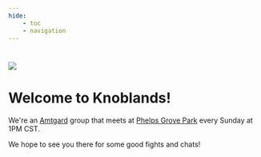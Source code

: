 ```yaml
---
hide:
    - toc
    - navigation
---
```

<h1></h1>


![](img/GroupPhotoWeb.png)

# Welcome to Knoblands!

We're an [Amtgard](https://www.amtgard.com) group that meets at [Phelps Grove Park](https://maps.app.goo.gl/aZfEajVGDH2JTUiTA) every Sunday at 1PM CST.

We hope to see you there for some good fights and chats!